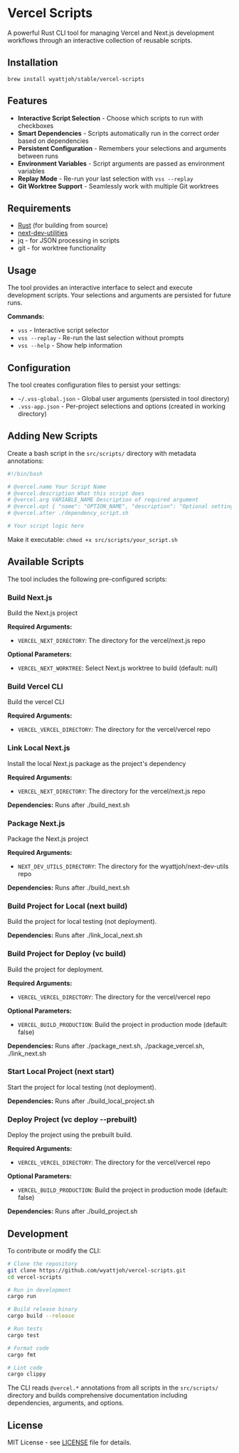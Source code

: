 # Vercel Scripts

A powerful Rust CLI tool for managing Vercel and Next.js development workflows through an interactive collection of reusable scripts.

## Installation

```shell
brew install wyattjoh/stable/vercel-scripts
```

## Features

- **Interactive Script Selection** - Choose which scripts to run with checkboxes
- **Smart Dependencies** - Scripts automatically run in the correct order based on dependencies
- **Persistent Configuration** - Remembers your selections and arguments between runs
- **Environment Variables** - Script arguments are passed as environment variables
- **Replay Mode** - Re-run your last selection with `vss --replay`
- **Git Worktree Support** - Seamlessly work with multiple Git worktrees

## Requirements

- [Rust](https://rustup.rs/) (for building from source)
- [next-dev-utilities](https://github.com/wyattjoh/next-dev-utils)
- jq - for JSON processing in scripts
- git - for worktree functionality

## Usage

The tool provides an interactive interface to select and execute development scripts. Your selections and arguments are persisted for future runs.

**Commands:**

- `vss` - Interactive script selector
- `vss --replay` - Re-run the last selection without prompts
- `vss --help` - Show help information

## Configuration

The tool creates configuration files to persist your settings:

- `~/.vss-global.json` - Global user arguments (persisted in tool directory)
- `.vss-app.json` - Per-project selections and options (created in working directory)

## Adding New Scripts

Create a bash script in the `src/scripts/` directory with metadata annotations:

```bash
#!/bin/bash

# @vercel.name Your Script Name
# @vercel.description What this script does
# @vercel.arg VARIABLE_NAME Description of required argument
# @vercel.opt { "name": "OPTION_NAME", "description": "Optional setting", "type": "boolean", "default": false }
# @vercel.after ./dependency_script.sh

# Your script logic here
```

Make it executable: `chmod +x src/scripts/your_script.sh`

## Available Scripts

The tool includes the following pre-configured scripts:

### Build Next.js

Build the Next.js project

**Required Arguments:**

- `VERCEL_NEXT_DIRECTORY`: The directory for the vercel/next.js repo

**Optional Parameters:**

- `VERCEL_NEXT_WORKTREE`: Select Next.js worktree to build (default: null)

### Build Vercel CLI

Build the vercel CLI

**Required Arguments:**

- `VERCEL_VERCEL_DIRECTORY`: The directory for the vercel/vercel repo

### Link Local Next.js

Install the local Next.js package as the project's dependency

**Required Arguments:**

- `VERCEL_NEXT_DIRECTORY`: The directory for the vercel/next.js repo

**Dependencies:** Runs after ./build_next.sh

### Package Next.js

Package the Next.js project

**Required Arguments:**

- `NEXT_DEV_UTILS_DIRECTORY`: The directory for the wyattjoh/next-dev-utils repo

**Dependencies:** Runs after ./build_next.sh

### Build Project for Local (next build)

Build the project for local testing (not deployment).

**Dependencies:** Runs after ./link_local_next.sh

### Build Project for Deploy (vc build)

Build the project for deployment.

**Required Arguments:**

- `VERCEL_VERCEL_DIRECTORY`: The directory for the vercel/vercel repo

**Optional Parameters:**

- `VERCEL_BUILD_PRODUCTION`: Build the project in production mode (default: false)

**Dependencies:** Runs after ./package_next.sh, ./package_vercel.sh, ./link_next.sh

### Start Local Project (next start)

Start the project for local testing (not deployment).

**Dependencies:** Runs after ./build_local_project.sh

### Deploy Project (vc deploy --prebuilt)

Deploy the project using the prebuilt build.

**Required Arguments:**

- `VERCEL_VERCEL_DIRECTORY`: The directory for the vercel/vercel repo

**Optional Parameters:**

- `VERCEL_BUILD_PRODUCTION`: Build the project in production mode (default: false)

**Dependencies:** Runs after ./build_project.sh

## Development

To contribute or modify the CLI:

```bash
# Clone the repository
git clone https://github.com/wyattjoh/vercel-scripts.git
cd vercel-scripts

# Run in development
cargo run

# Build release binary
cargo build --release

# Run tests
cargo test

# Format code
cargo fmt

# Lint code
cargo clippy
```

The CLI reads `@vercel.*` annotations from all scripts in the `src/scripts/` directory and builds comprehensive documentation including dependencies, arguments, and options.

## License

MIT License - see [LICENSE](LICENSE) file for details.
